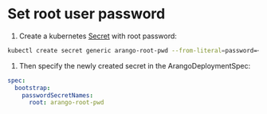 # Set root user password

1) Create a kubernetes [Secret](https://kubernetes.io/docs/tasks/configmap-secret/managing-secret-using-kubectl/) with root password:
```bash
kubectl create secret generic arango-root-pwd --from-literal=password=<paste_your_password_here>
```

1) Then specify the newly created secret in the ArangoDeploymentSpec:
```yaml
spec:
  bootstrap:
    passwordSecretNames:
      root: arango-root-pwd
```